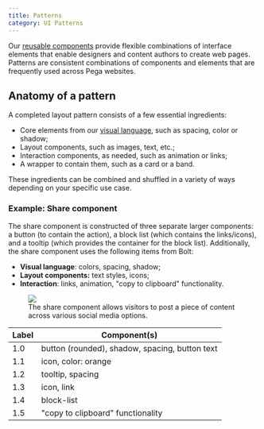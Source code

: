 ```yaml
---
title: Patterns
category: UI Patterns
---
```


Our [reusable components](/pattern-lab/index.html) provide flexible combinations of interface elements that enable designers and content authors to create web pages. Patterns are consistent combinations of components and elements that are frequently used across Pega websites.

## Anatomy of a pattern

A completed layout pattern consists of a few essential ingredients: 

- Core elements from our [visual language](/docs/visual-language/index.html), such as spacing, color or shadow;
- Layout components, such as images, text, etc.;
- Interaction components, as needed, such as animation or links;
- A wrapper to contain them, such as a card or a band.

These ingredients can be combined and shuffled in a variety of ways depending on your specific use case.

### Example: Share component

The share component is constructed of three separate larger components: a button (to contain the action), a block list (which contains the links/icons), and a tooltip (which provides the container for the block list). Additionally, the share component uses the following items from Bolt: 

- **Visual language**: colors, spacing, shadow;
- **Layout components:** text styles, icons;
- **Interaction**: links, animation, "copy to clipboard" functionality.

<figure>
<img src="/images/docs/sharing.jpg" />
<figcaption>The share component allows visitors to post a piece of content across various social media options.</figcaption>
</figure>

| Label | Component(s)                                   |
| ----- | ---------------------------------------------- |
| 1.0   | button (rounded), shadow, spacing, button text |
| 1.1   | icon, color: orange                            |
| 1.2   | tooltip, spacing                               |
| 1.3   | icon, link                                     |
| 1.4   | block-list                                     |
| 1.5   | "copy to clipboard" functionality              |
